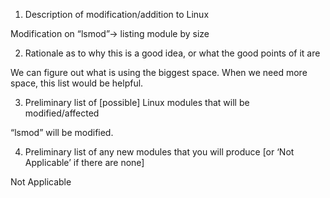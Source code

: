 1. Description of modification/addition to Linux

Modification on “lsmod”-> listing module by size

2. Rationale as to why this is a good idea, or what the good points of it are

We can figure out what is using the biggest space. When we need more space, this list would be helpful.

3. Preliminary list of [possible] Linux modules that will be modified/affected

 “lsmod” will be modified.

4. Preliminary list of any new modules that you will produce [or ‘Not Applicable’ if there are none]

 Not Applicable
